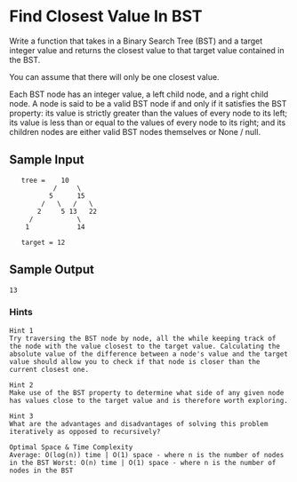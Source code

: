 # Find Closest Value In BST

Write a function that takes in a Binary Search Tree (BST) and a target integer value and returns the closest value to that target value contained in the BST.

You can assume that there will only be one closest value.

Each BST node has an integer value, a left child node, and a right child node. A node is said to be a valid BST node if and only if it satisfies the BST property: its value is strictly greater than the values of every node to its left; its value is less than or equal to the values of every node to its right; and its children nodes are either valid BST nodes themselves or None / null.

## Sample Input

```
   tree =    10
           /     \
          5      15
        /   \   /   \
       2     5 13   22
     /           \
    1            14
    
   target = 12
```

## Sample Output

```
13
```

### Hints

```
Hint 1
Try traversing the BST node by node, all the while keeping track of the node with the value closest to the target value. Calculating the absolute value of the difference between a node's value and the target value should allow you to check if that node is closer than the current closest one.
```

```
Hint 2
Make use of the BST property to determine what side of any given node has values close to the target value and is therefore worth exploring.
```

```
Hint 3
What are the advantages and disadvantages of solving this problem iteratively as opposed to recursively?
```

```
Optimal Space & Time Complexity
Average: O(log(n)) time | O(1) space - where n is the number of nodes in the BST Worst: O(n) time | O(1) space - where n is the number of nodes in the BST
```
